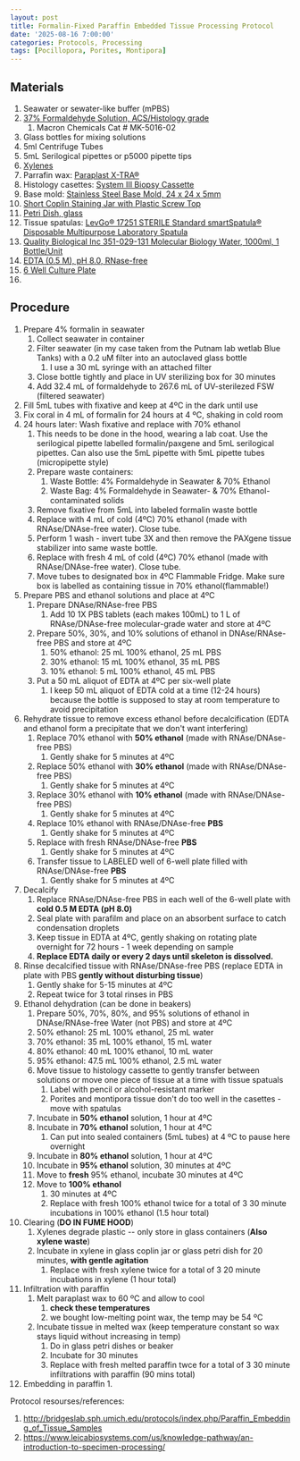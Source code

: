 ```yaml
---
layout: post
title: Formalin-Fixed Paraffin Embedded Tissue Processing Protocol
date: '2025-08-16 7:00:00'
categories: Protocols, Processing
tags: [Pocillopora, Porites, Montipora]
---
```


## Materials

1. Seawater or sewater-like buffer (mPBS)
2. [37% Formaldehyde Solution, ACS/Histology grade](https://www.capitolscientific.com/Macron-5016-02-500mL-Formaldehyde-Solution-AR-ACS-Reagent-Grade?srsltid=AfmBOopusoC0VjtjN2xU7WTYqXj-NHUz3JRdVlIcSOAsIR0BrYQ99sdc)
   1. Macron Chemicals Cat # MK-5016-02
3. Glass bottles for mixing solutions
4. 5ml Centrifuge Tubes
5. 5mL Serilogical pipettes or p5000 pipette tips
6. [Xylenes](https://www.sigmaaldrich.com/US/en/product/aldrich/214736)
7. Parrafin wax: [Paraplast X-TRA®](https://www.sigmaaldrich.com/US/en/product/sigma/p3808?srsltid=AfmBOoruBSZPEY0aUBNbYfNoGWAQdFkhj8L7hY0B6xCUlZK1dRsjRUeO)
8. Histology casettes: [System III Biopsy Cassette](https://www.tedpella.com/Embedding_html/Cellpath_Tissue_Processing_Cassettes.aspx#22108)
9. Base mold: [Stainless Steel Base Mold, 24 x 24 x 5mm](https://www.tedpella.com/Embedding_html/Peel-A-Way_Disposable_Histology_Molds.aspx#27276-1)
10. [Short Coplin Staining Jar with Plastic Screw Top](https://www.tedpella.com/glassware_html/glassw1.aspx#anchor21067)
11. [Petri Dish, glass](https://www.sigmaaldrich.com/US/en/product/aldrich/br455743)
12. Tissue spatulas: [LevGo® 17251 STERILE Standard smartSpatula® Disposable Multipurpose Laboratory Spatula](https://www.amazon.com/smartSpatula-Disposable-Polypropylene-Laboratory-Spatula/dp/B004437WZA?th=1)
13. [Quality Biological Inc 351-029-131 Molecular Biology Water, 1000ml, 1 Bottle/Unit](https://geneseesci.com/shop-online/product-details/25-968/quality-biological-inc-351-029-131-molecular-biology-water-1000ml-1-bottle-unit)
14. [EDTA (0.5 M), pH 8.0, RNase-free](https://www.thermofisher.com/order/catalog/product/AM9261?SID=srch-srp-AM9261)
15. [6 Well Culture Plate](https://www.amazon.com/Culture-Plate-Well-Bottom-Individual/dp/B09RX227TB?th=1)
16. 

## Procedure

1. Prepare 4% formalin in seawater
   1. Collect seawater in container
   2. Filter seawater (in my case taken from the Putnam lab wetlab Blue Tanks) with a 0.2 uM filter into an autoclaved glass bottle
      1. I use a 30 mL syringe with an attached filter
   3. Close bottle tightly and place in UV sterilizing box for 30 minutes
   4. Add 32.4 mL of formaldehyde to 267.6 mL of UV-sterilezed FSW (filtered seawater)
2. Fill 5mL tubes with fixative and keep at 4ºC in the dark until use
3. Fix coral in 4 mL of formalin for 24 hours at 4 ºC, shaking in cold room
4. 24 hours later: Wash fixative and replace with 70% ethanol
   1. This needs to be done in the hood, wearing a lab coat. Use the serilogical pipette labelled formalin/paxgene and 5mL serilogical pipettes. Can also use the 5mL pipette with 5mL pipette tubes (micropipette style)
   2. Prepare waste containers:
      1. Waste Bottle: 4% Formaldehyde in Seawater & 70% Ethanol
      2. Waste Bag: 4% Formaldehyde in Seawater- & 70% Ethanol-contaminated solids
   3. Remove fixative from 5mL into labeled formalin waste bottle
   4. Replace with 4 mL of cold (4ºC) 70% ethanol (made with RNAse/DNAse-free water). Close tube.
   5. Perform 1 wash - invert tube 3X and then remove the PAXgene tissue stabilizer into same waste bottle.
   6. Replace with fresh 4 mL of cold (4ºC) 70% ethanol (made with RNAse/DNAse-free water). Close tube.
   7. Move tubes to designated box in 4ºC Flammable Fridge. Make sure box is labelled as containing tissue in 70% ethanol(flammable!)
5. Prepare PBS and ethanol solutions and place at 4ºC
   1. Prepare DNAse/RNAse-free PBS 
      1. Add 10 1X PBS tablets (each makes 100mL) to 1 L of RNAse/DNAse-free molecular-grade water and store at 4ºC
   2. Prepare 50%, 30%, and 10% solutions of ethanol in DNAse/RNAse-free PBS and store at 4ºC
      1. 50% ethanol: 25 mL 100% ethanol, 25 mL PBS
      2. 30% ethanol: 15 mL 100% ethanol, 35 mL PBS
      3. 10% ethanol: 5 mL 100% ethanol, 45 mL PBS
   3. Put a 50 mL aliquot of EDTA at 4ºC per six-well plate
      1. I keep 50 mL aliquot of EDTA cold at a time (12-24 hours) because the bottle is supposed to stay at room temperature to avoid precipitation
6. Rehydrate tissue to remove excess ethanol before decalcification (EDTA and ethanol form a precipitate that we don't want interfering)
   1. Replace 70% ethanol with **50% ethanol** (made with RNAse/DNAse-free PBS)
      1. Gently shake for 5 minutes at 4ºC
   2. Replace 50% ethanol with **30% ethanol** (made with RNAse/DNAse-free PBS)
      1. Gently shake for 5 minutes at 4ºC
   3. Replace 30% ethanol with **10% ethanol** (made with RNAse/DNAse-free PBS)
      1. Gently shake for 5 minutes at 4ºC
   4. Replace 10% ethanol with RNAse/DNAse-free **PBS**
      1. Gently shake for 5 minutes at 4ºC
   5. Replace with fresh RNAse/DNAse-free **PBS**
      1. Gently shake for 5 minutes at 4ºC
   6. Transfer tissue to LABELED well of 6-well plate filled with RNAse/DNAse-free **PBS**
      1. Gently shake for 5 minutes at 4ºC
7. Decalcify
   1. Replace RNAse/DNAse-free PBS in each well of the 6-well plate with **cold 0.5 M EDTA (pH 8.0)**
   2. Seal plate with parafilm and place on an absorbent surface to catch condensation droplets
   3. Keep tissue in EDTA at 4ºC, gently shaking on rotating plate overnight for 72 hours - 1 week depending on sample
   4. **Replace EDTA daily or every 2 days until skeleton is dissolved.**
8. Rinse decalcified tissue with RNAse/DNAse-free PBS (replace EDTA in plate with PBS **gently without disturbing tissue**)
   1. Gently shake for 5-15 minutes at 4ºC
   2. Repeat twice for 3 total rinses in PBS
9. Ethanol dehydration (can be done in beakers)
   1.  Prepare 50%, 70%, 80%, and 95% solutions of ethanol in DNAse/RNAse-free Water (not PBS) and store at 4ºC
      1. 50% ethanol: 25 mL 100% ethanol, 25 mL water
      2. 70% ethanol: 35 mL 100% ethanol, 15 mL water
      3. 80% ethanol: 40 mL 100% ethanol, 10 mL water
      4. 95% ethanol: 47.5 mL 100% ethanol, 2.5 mL water
   2.  Move tissue to histology cassette to gently transfer between solutions or move one piece of tissue at a time with tissue spatuals
       1.  Label with pencil or alcohol-resistant marker
       2.  Porites and montipora tissue don't do too well in the casettes - move with spatulas
   3.  Incubate in **50% ethanol** solution, 1 hour at 4ºC
   4.  Incubate in **70% ethanol** solution, 1 hour at 4ºC
       1. Can put into sealed containers (5mL tubes) at 4 ºC to pause here overnight
   5.  Incubate in **80% ethanol** solution, 1 hour at 4ºC
   6.  Incubate in **95% ethanol** solution, 30 minutes at 4ºC
   7.  Move to **fresh** 95% ethanol, incubate 30 minutes at 4ºC
   8.  Move to **100% ethanol**
       1.  30 minutes at 4ºC
       2.  Replace with fresh 100% ethanol twice for a total of 3 30 minute incubations in 100% ethanol (1.5 hour total)
10. Clearing (**DO IN FUME HOOD**)
    1.  Xylenes degrade plastic -- only store in glass containers (**Also xylene waste**)
    2.  Incubate in xylene in glass coplin jar or glass petri dish for 20 minutes, **with gentle agitation**
        1.  Replace with fresh xylene twice for a total of 3 20 minute incubations in xylene (1 hour total)
11. Infiltration with paraffin
    1.  Melt paraplast wax to 60 ºC and allow to cool
        1.  **check these temperatures**
        2.  we bought low-melting point wax, the temp may be 54 ºC
    2.  Incubate tissue in melted wax (keep temperature constant so wax stays liquid without increasing in temp) 
        1.  Do in glass petri dishes or beaker
        2.  Incubate for 30 minutes
        3.  Replace with fresh melted paraffin twce for a total of 3 30 minute infiltrations with paraffin (90 mins total)
12. Embedding in paraffin
    1.  

Protocol resourses/references:

1. http://bridgeslab.sph.umich.edu/protocols/index.php/Paraffin_Embedding_of_Tissue_Samples
2. https://www.leicabiosystems.com/us/knowledge-pathway/an-introduction-to-specimen-processing/